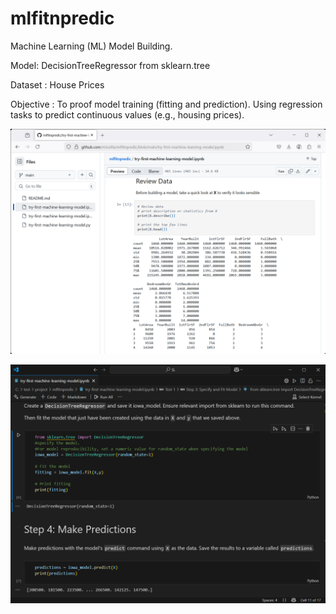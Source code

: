 # mlfitnpredic
Machine Learning (ML) Model Building.

Model: DecisionTreeRegressor from sklearn.tree

Dataset : House Prices

Objective : To proof model training (fitting and prediction).  Using regression tasks to predict continuous values (e.g., housing prices).

![Testing_Screenshot1](./try-first-machine-learning-model.ipynb-Github_1.png)

![Testing_Screenshot2](./try-first-machine-learning-model.ipynb-VSCode_1.png)
